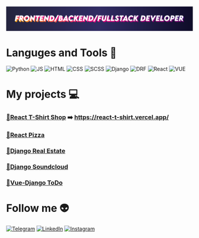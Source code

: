 [![Header](https://github.com/HulaMR/HulaMR/blob/main/assets/Header.png)](https://www.work.ua/resumes/8152307/)

# Languges and Tools :wrench:

![Python](https://img.shields.io/badge/-Python-000?style=for-the-badge&logo=python)
![JS](https://img.shields.io/badge/-JS-000?style=for-the-badge&logo=javascript)
![HTML](https://img.shields.io/badge/-HTML-000?style=for-the-badge&logo=html5)
![CSS](https://img.shields.io/badge/-CSS-000?style=for-the-badge&logo=css3)
![SCSS](https://img.shields.io/badge/-SASS-000?style=for-the-badge&logo=sass)
![Django](https://img.shields.io/badge/-Django-000?style=for-the-badge&logo=django)
![DRF](https://img.shields.io/badge/-DRF-000?style=for-the-badge&logo=django)
![React](https://img.shields.io/badge/-React-000?style=for-the-badge&logo=react)
![VUE](https://img.shields.io/badge/-Vue-000?style=for-the-badge&logo=vuedotjs)

# My projects :computer:

### [:shirt:React T-Shirt Shop](https://github.com/HulaMR/react-t-shirt) :arrow_right: https://react-t-shirt.vercel.app/

### [:pizza:React Pizza](https://github.com/HulaMR/react-pizza)

### [:house_with_garden:Django Real Estate](https://github.com/HulaMR/django_proj)

### [:minidisc:Django Soundcloud](https://github.com/HulaMR/django_sound_cloud)

### [:notebook:Vue-Django ToDo](https://github.com/HulaMR/Vue-Django)

# Follow me :alien:

[![Telegram](https://img.shields.io/badge/-Telegram-000?style=for-the-badge&logo=telegram)](https://t.me/Hy_He)
[![LinkedIn](https://img.shields.io/badge/-LinkedIn-000?style=for-the-badge&logo=linkedin)](https://www.linkedin.com/in/mykhailo-hula)
[![Instagram](https://img.shields.io/badge/-Instagram-000?style=for-the-badge&logo=instagram)](https://instagram.com/misha_hula?igshid=YmMyMTA2M2Y=)
